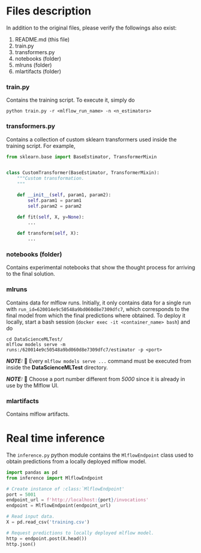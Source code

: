 # Files description

In addition to the original files, please verify the followings
also exist:

1. README.md (this file)
2. train.py
3. transformers.py
4. notebooks (folder)
5. mlruns (folder)
5. mlartifacts (folder)

### train.py

Contains the training script. To execute it, simply do

````
python train.py -r <mlflow_run_name> -n <n_estimators>
````

### transformers.py

Contains a collection of custom sklearn transformers used inside the
training script. For example,

```python
from sklearn.base import BaseEstimator, TransformerMixin


class CustomTransformer(BaseEstimator, TransformerMixin):
    """Custom transformation.
    """

    def __init__(self, param1, param2):
        self.param1 = param1
        self.param2 = param2

    def fit(self, X, y=None):
        ...

    def transform(self, X):
        ...
```

### notebooks (folder)

Contains experimental notebooks that show the thought process for arriving to
the final solution.

### mlruns

Contains data for mlflow runs. Initially, it only contains data for a single
run with ``run_id=620014e9c50548a9bd060d8e7309dfc7``, which corresponds to
the final model from which the final predictions where obtained.
To deploy it locally, start a bash session 
(``docker exec -it <container_name> bash``) and do

````
cd DataScienceMLTest/
mlflow models serve -m runs:/620014e9c50548a9bd060d8e7309dfc7/estimator -p <port>
````
**_NOTE:_** 📝  Every ``mlflow models serve ...`` command must be executed from 
inside the **DataScienceMLTest** directory.

**_NOTE:_** 📝  Choose a port number different from *5000* since it is already 
in use by the Mlflow UI.


### mlartifacts

Contains mlflow artifacts.

# Real time inference
The `inference.py` python module contains the `MlflowEndpoint` class used to
obtain predictions from a locally deployed mlflow model.

```python
import pandas as pd
from inference import MlflowEndpoint

# Create instance of :class:`MlflowEndpoint'
port = 5001
endpoint_url = f'http://localhost:{port}/invocations'
endpoint = MlflowEndpoint(endpoint_url)

# Read input data.
X = pd.read_csv('training.csv')

# Request predictions to locally deployed mlflow model.
http = endpoint.post(X.head())
http.json()
```














